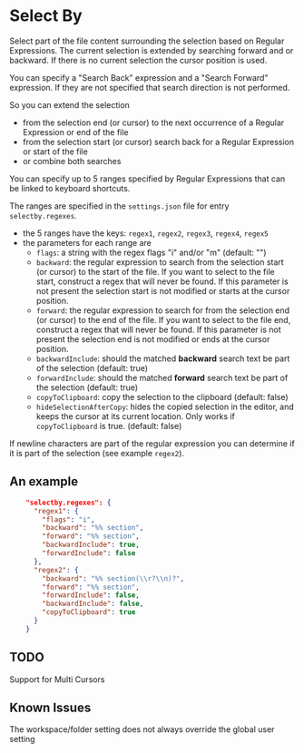 # Select By
Select part of the file content surrounding the selection based on Regular Expressions. The current selection is extended by searching forward and or backward. If there is no current selection the cursor position is used.

You can specify a "Search Back" expression and a "Search Forward" expression. If they are not specified that search direction is not performed.

So you can extend the selection

* from the selection end (or cursor) to the next occurrence of a Regular Expression or end of the file
* from the selection start (or cursor) search back for a Regular Expression or start of the file
* or combine both searches

You can specify up to 5 ranges specified by Regular Expressions that can be linked to keyboard shortcuts.

The ranges are specified in the `settings.json` file for entry `selectby.regexes`.

* the 5 ranges have the keys: `regex1`, `regex2`, `regex3`, `regex4`, `regex5`
* the parameters for each range are
    * `flags`: a string with the regex flags "i" and/or "m" (default: "")
    * `backward`: the regular expression to search from the selection start (or cursor) to the start of the file. If you want to select to the file start, construct a regex that will never be found. If this parameter is not present the selection start is not modified or starts at the cursor position.
    * `forward`:  the regular expression to search for from the selection end (or cursor) to the end of the file. If you want to select to the file end, construct a regex that will never be found. If this parameter is not present the selection end is not modified or ends at the cursor position.
    * `backwardInclude`: should the matched **backward** search text be part of the selection (default: true)
    * `forwardInclude`: should the matched **forward** search text be part of the selection (default: true)
    * `copyToClipboard`: copy the selection to the clipboard (default: false)
    * `hideSelectionAfterCopy`: hides the copied selection in the editor, and keeps the cursor at its current location. Only works if `copyToClipboard` is true. (default: false)

If newline characters are part of the regular expression you can determine if it is part of the selection (see example `regex2`).

## An example

```json
    "selectby.regexes": {
      "regex1": {
        "flags": "i",
        "backward": "%% section",
        "forward": "%% section",
        "backwardInclude": true,
        "forwardInclude": false
      },
      "regex2": {
        "backward": "%% section(\\r?\\n)?",
        "forward": "%% section",
        "forwardInclude": false,
        "backwardInclude": false,
        "copyToClipboard": true
      }
    }
```

## TODO
Support for Multi Cursors

## Known Issues
The workspace/folder setting does not always override the global user setting
